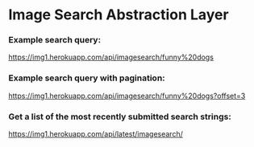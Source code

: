 # Image Search Abstraction Layer

### Example search query:
https://img1.herokuapp.com/api/imagesearch/funny%20dogs

### Example search query with pagination:
https://img1.herokuapp.com/api/imagesearch/funny%20dogs?offset=3

### Get a list of the most recently submitted search strings:
https://img1.herokuapp.com/api/latest/imagesearch/
